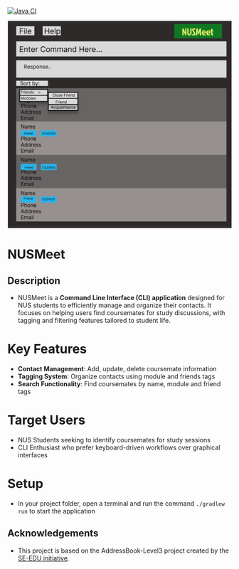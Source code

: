 [![Java CI](https://github.com/AY2425S2-CS2103T-T13-3/tp/actions/workflows/gradle.yml/badge.svg)](https://github.com/AY2425S2-CS2103T-T13-3/tp/actions/workflows/gradle.yml)

![Ui](docs/images/Ui.png)

# NUSMeet

## Description
* NUSMeet is a **Command Line Interface (CLI) application** designed for NUS students to efficiently manage and organize their contacts. It focuses on helping users find coursemates for study discussions, with tagging and filtering features tailored to student life.

# Key Features
* **Contact Management**: Add, update, delete coursemate information
* **Tagging System**: Organize contacts using module and friends tags
* **Search Functionality**: Find coursemates by name, module and friend tags

# Target Users
* NUS Students seeking to identify coursemates for study sessions
* CLI Enthusiast who prefer keyboard-driven workflows over graphical interfaces

# Setup
* In your project folder, open a terminal and run the command `./gradlew run` to start the application

## Acknowledgements
* This project is based on the AddressBook-Level3 project created by the [SE-EDU initiative](https://se-education.org).